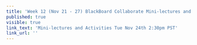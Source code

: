 ```yaml
---
title: 'Week 12 (Nov 21 - 27) BlackBoard Collaborate Mini-lectures and Activities'
published: true
visible: true
link_text: 'Mini-lectures and Activities Tue Nov 24th 2:30pm PST'
link_url: ''
---
```

